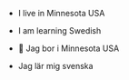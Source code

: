 - I live in Minnesota USA
- I am learning Swedish

- 🥶 Jag bor i Minnesota USA
- Jag lär mig svenska
<!---
TWalstrom/TWalstrom is a ✨ special ✨ repository because its `README.md` (this file) appears on your GitHub profile.
You can click the Preview link to take a look at your changes.

- 🌱 Expanding on <a href="https://www.gnu.org/software/bash/" title="">Bash</a> and <a href="https://www.rust-lang.org/" title="">Rust</a>
--->
